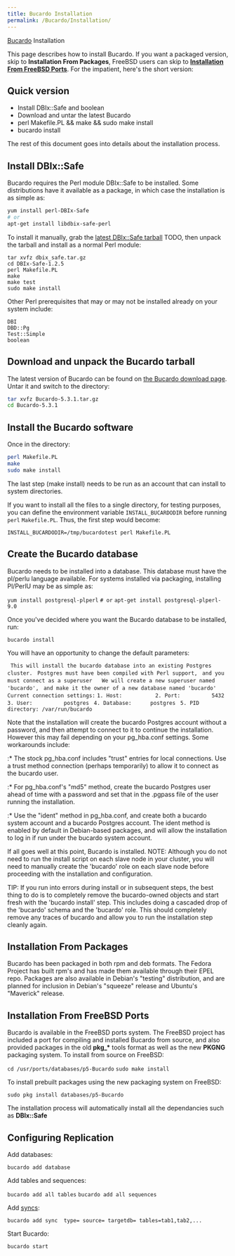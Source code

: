 ```yaml
---
title: Bucardo Installation
permalink: /Bucardo/Installation/
---
```


[Bucardo](/Bucardo "wikilink") Installation

This page describes how to install Bucardo. If you want a packaged version, skip to **Installation From Packages**, FreeBSD users can skip to **[Installation From FreeBSD Ports](/Bucardo/Installation#installation-from-freebsd-ports)**. For the impatient, here's the short version:

Quick version
-------------

* Install DBIx::Safe and boolean
* Download and untar the latest Bucardo
* perl Makefile.PL && make && sudo make install
* bucardo install

The rest of this document goes into details about the installation process.

Install DBIx::Safe
------------------

Bucardo requires the Perl module DBIx::Safe to be installed. Some distributions have it available as a package, in which case the installation is as simple as:

```bash
yum install perl-DBIx-Safe
# or
apt-get install libdbix-safe-perl
```

To install it manually, grab the [latest DBIx::Safe tarball](http://bucardo.org/downloads/dbix_safe.tar.gz) TODO, then unpack the tarball and install as a normal Perl module:

```
tar xvfz dbix_safe.tar.gz
cd DBIx-Safe-1.2.5
perl Makefile.PL
make
make test
sudo make install
```

Other Perl prerequisites that may or may not be installed already on your system include:

```
DBI
DBD::Pg
Test::Simple
boolean
```

Download and unpack the Bucardo tarball
---------------------------------------

The latest version of Bucardo can be found on [the Bucardo download page](/Bucardo#obtaining-bucardo). Untar it and switch to the directory:

```bash
tar xvfz Bucardo-5.3.1.tar.gz
cd Bucardo-5.3.1
```

Install the Bucardo software
----------------------------

Once in the directory:

```bash
perl Makefile.PL
make
sudo make install
```

The last step (make install) needs to be run as an account that can install to system directories.

If you want to install all the files to a single directory, for testing purposes, you can define the environment variable `INSTALL_BUCARDODIR` before running `perl` `Makefile.PL`. Thus, the first step would become:

`INSTALL_BUCARDODIR=/tmp/bucardotest perl Makefile.PL`

Create the Bucardo database
---------------------------

Bucardo needs to be installed into a database. This database must have the pl/perlu language available. For systems installed via packaging, installing Pl/PerlU may be as simple as:

`yum install postgresql-plperl`
`# or`
`apt-get install postgresql-plperl-9.0`

Once you've decided where you want the Bucardo database to be installed, run:

`bucardo install`

You will have an opportunity to change the default parameters:

` This will install the bucardo database into an existing Postgres cluster.`
` Postgres must have been compiled with Perl support,`
` and you must connect as a superuser`
` `
` We will create a new superuser named 'bucardo',`
` and make it the owner of a new database named 'bucardo'`
` `
` Current connection settings:`
` 1. Host:          `<none>
` 2. Port:          5432`
` 3. User:          postgres`
` 4. Database:      postgres`
` 5. PID directory: /var/run/bucardo`

Note that the installation will create the bucardo Postgres account without a password, and then attempt to connect to it to continue the installation. However this may fail depending on your pg_hba.conf settings. Some workarounds include:

:\* The stock pg_hba.conf includes "trust" entries for local connections. Use a trust method connection (perhaps temporarily) to allow it to connect as the bucardo user.

:\* For pg_hba.conf's "md5" method, create the bucardo Postgres user ahead of time with a password and set that in the .pgpass file of the user running the installation.

:\* Use the "ident" method in pg_hba.conf, and create both a bucardo system account and a bucardo Postgres account. The ident method is enabled by default in Debian-based packages, and will allow the installation to log in if run under the bucardo system account.

If all goes well at this point, Bucardo is installed. NOTE: Although you do not need to run the install script on each slave node in your cluster, you will need to manually create the 'bucardo' role on each slave node before proceeding with the installation and configuration.

TIP: If you run into errors during install or in subsequent steps, the best thing to do is to completely remove the bucardo-owned objects and start fresh with the 'bucardo install' step. This includes doing a cascaded drop of the 'bucardo' schema and the 'bucardo' role. This should completely remove any traces of bucardo and allow you to run the installation step cleanly again.

Installation From Packages
--------------------------

Bucardo has been packaged in both rpm and deb formats. The Fedora Project has built rpm's and has made them available through their EPEL repo. Packages are also available in Debian's "testing" distribution, and are planned for inclusion in Debian's "squeeze" release and Ubuntu's "Maverick" release.

Installation From FreeBSD Ports
-------------------------------

Bucardo is available in the FreeBSD ports system. The FreeBSD project has included a port for compiling and installed Bucardo from source, and also provided packages in the old **pkg_\*** tools format as well as the new **PKGNG** packaging system. To install from source on FreeBSD:

`cd /usr/ports/databases/p5-Bucardo`
`sudo make install`

To install prebuilt packages using the new packaging system on FreeBSD:

`sudo pkg install databases/p5-Bucardo`

The installation process will automatically install all the dependancies such as **DBIx::Safe**

Configuring Replication
-----------------------

Add databases:

`bucardo add database `<dbname>

Add tables and sequences:

`bucardo add all tables`
`bucardo add all sequences`

Add [syncs](/Sync):

`bucardo add sync `<syncname>` type=`<synctype>` source=`<db>` targetdb=`<db>` tables=tab1,tab2,...`

Start Bucardo:

`bucardo start`
